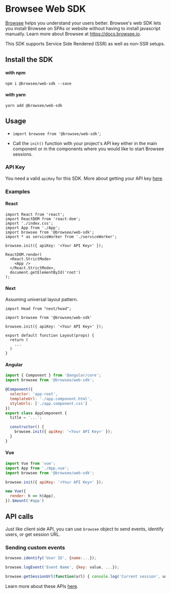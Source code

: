 # Browsee Web SDK

[Browsee](https://browsee.io) helps you understand your users better.
Browsee's web SDK lets you install Browsee on SPAs or website without having to
install javascript manually. Learn more about Browsee at https://docs.browsee.io.

This SDK supports Service Side Rendered (SSR) as well as non-SSR setups.

## Install the SDK

#### with npm

```
npm i @browsee/web-sdk --save
```

#### with yarn
```
yarn add @browsee/web-sdk
```

## Usage

* `import browsee from '@browsee/web-sdk'`;

* Call the `init()` function with your project's API key either in the main component or in the components where you would like to start Browsee sessions.

### API Key

You need a valid `apiKey` for this SDK. More about getting your API key [here](https://docs.browsee.io/integration/sdk-integration).

### Examples

#### React

```JSX
import React from 'react';
import ReactDOM from 'react-dom';
import './index.css';
import App from './App';
import browsee from '@browsee/web-sdk';
import * as serviceWorker from './serviceWorker';

browsee.init({ apiKey: '<Your API Key>' });

ReactDOM.render(
  <React.StrictMode>
    <App />
  </React.StrictMode>,
  document.getElementById('root')
);
```

#### Next

Assuming universal layout pattern.

```JSX
import Head from "next/head";

import browsee from '@browsee/web-sdk'

browsee.init({ apiKey: '<Your API Key>' });

export default function Layout(props) {
  return (
    ...
  )
}
```

#### Angular

```javascript
import { Component } from '@angular/core';
import browsee from '@browsee/web-sdk';

@Component({
  selector: 'app-root',
  templateUrl: './app.component.html',
  styleUrls: ['./app.component.css']
})
export class AppComponent {
  title = '...';

  constructor() {
    browsee.init({ apiKey: '<Your API Key>' });
  }
}
```

#### Vue

```javascript
import Vue from 'vue';
import App from './App.vue';
import browsee from '@browsee/web-sdk';

browsee.init({ apiKey: '<Your API Key>' });

new Vue({
  render: h => h(App),
}).$mount('#app')
```

## API calls

Just like client side API, you can use `browsee` object to send events, identify
users, or get session URL.

### Sending custom events

```JavaScript
browsee.identify('User ID', {name:...});

browsee.logEvent('Event Name', {key: value, ...});

browsee.getSessionUrl(function(url) { console.log('Current session', url); });
```

Learn more about these APIs [here](https://docs.browsee.io/integration/api-calls).
